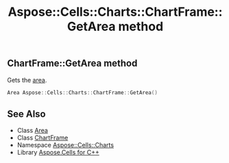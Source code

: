 ﻿---
title: Aspose::Cells::Charts::ChartFrame::GetArea method
linktitle: GetArea
second_title: Aspose.Cells for C++ API Reference
description: 'Aspose::Cells::Charts::ChartFrame::GetArea method. Gets the area in C++.'
type: docs
weight: 2300
url: /cpp/aspose.cells.charts/chartframe/getarea/
---
## ChartFrame::GetArea method


Gets the [area](../).

```cpp
Area Aspose::Cells::Charts::ChartFrame::GetArea()
```

## See Also

* Class [Area](../../../aspose.cells.drawing/area/)
* Class [ChartFrame](../)
* Namespace [Aspose::Cells::Charts](../../)
* Library [Aspose.Cells for C++](../../../)
